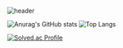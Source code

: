 ![header](https://capsule-render.vercel.app/api?type=wave&color=auto&height=300&section=header&text=capsule%20render&fontSize=90)



![Anurag's GitHub stats](https://github-readme-stats.vercel.app/api?username=MSlcim&show_icons=true&theme=ocean_dark)
![Top Langs](https://github-readme-stats.vercel.app/api/top-langs/?username=MSlcim&layout=compact&theme=compact)


[![Solved.ac Profile](http://mazassumnida.wtf/api/v2/generate_badge?boj=dkrak6988)](https://solved.ac/dkrak6988/)

